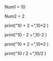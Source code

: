 Num1 = 10

Num2 = 2


print("10 + 2 =",10+2 )

print("10 - 2 =",10-2 )

print("10 * 2 =",10*2 )

print("10 / 2 =",10/2 )
